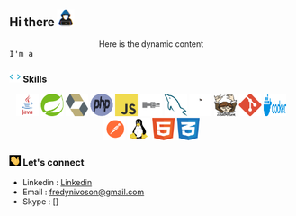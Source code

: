 ## **Hi there** <img src="assets/hacker.gif" alt="greeting" width="30"/>
<div align="center">
    Here is the dynamic content
</div>

<samp>
I'm a 
</samp>

### <img src="assets/code-element.gif" alt="skills" width="20"/> **Skills**
<p align="center">
    <img src="assets/img/java.svg" alt="java" width="40" height="40">
    <img src="assets/img/spring-3.svg" alt="spring" width="40" height="40">
    <img src="assets/img/hibernate.svg" alt="hibernate" width="40" height="40">
    <img src="assets/img/php-1.svg" alt="php" width="40" height="40">
    <img src="assets/img/logo-javascript.svg" alt="js" width="40" height="40">
    <img src="assets/img/h2.svg" alt="h2" width="40" height="40">
    <img src="assets/img/mysql-6.svg" alt="mysql" width="40" height="40">
    <img src="assets/img/apache-maven-1.svg" alt="maven" width="40" height="40">
    <img src="assets/img/composer.svg" alt="composer" width="40" height="40">
    <img src="assets/img/git-icon.svg" alt="git" width="40" height="40">
    <img src="assets/img/docker-3.svg" alt="docker" width="40" height="40">
    <img src="assets/img/postman.svg" alt="postman" width="40" height="40">
    <img src="assets/img/linux-tux.svg" alt="linux" width="40" height="40">
    <img src="assets/img/html-1.svg" alt="html" width="40" height="40">
    <img src="assets/img/css-3.svg" alt="css" width="40" height="40">
</p>

### <img src="assets/handwave.gif" alt="greeting" width="20"/> **Let's connect**
- Linkedin : [Linkedin]()
- Email : [fredynivoson@gmail.com]()
- Skype : []


